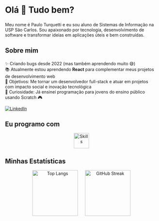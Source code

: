 <h1 align="left">Olá 👋 Tudo bem?</h1>

###

<p align="left">Meu nome é Paulo Turquetti e eu sou aluno de Sistemas de Informação na USP São Carlos. Sou apaixonado por tecnologia, desenvolvimento de software e transformar ideias em aplicações úteis e bem construídas.</p>

###

<h2 align="left">Sobre mim</h2>

###

<p align="left">
✨ Criando bugs desde 2022 (mas também aprendendo muito 😅)<br>
📚 Atualmente estou aprendendo <strong>React</strong> para complementar meus projetos de desenvolvimento web<br>
🎯 Objetivos: Me tornar um desenvolvedor full-stack e atuar em projetos com impacto social e inovação tecnológica<br>
🎲 Curiosidade: Já ensinei programação para jovens do ensino público usando Scratch 🎮
</p>


[![LinkedIn](https://img.shields.io/badge/LinkedIn-0077B5?style=for-the-badge&logo=linkedin&logoColor=white)](https://www.linkedin.com/in/pauloturquetti)


<h2 align="left">Eu programo com</h2>
<p align="center">
  <img src="https://skillicons.dev/icons?i=py,js,html,css,java,c" height="50" alt="Skills" />
</p>

###

<h2 align="left">Minhas Estatísticas</h2>

<div align="center">
  <img src="https://github-readme-stats.vercel.app/api/top-langs/?username=PTurquetti&hide=ASP.net,ShaderLab&exclude_repo=Psel_FoG&layout=compact&theme=github_dark&hide_border=true" alt="Top Langs" height="150"/>
  &nbsp;&nbsp;&nbsp;&nbsp;
  <img src="https://streak-stats.demolab.com?user=PTurquetti&theme=github-dark&hide_border=true" alt="GitHub Streak" height="150"/>
</div>



